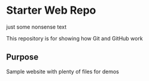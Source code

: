 # Starter Web Repo

just some nonsense text 

This repository is for showing how Git and GitHub work

## Purpose

Sample website with plenty of files for demos